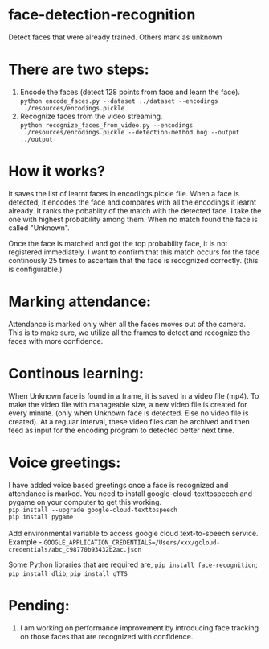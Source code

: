 # face-detection-recognition
Detect faces that were already trained. Others mark as unknown

# There are two steps:
1. Encode the faces (detect 128 points from face and learn the face). <br>
   `python encode_faces.py --dataset ../dataset --encodings ../resources/encodings.pickle`
2. Recognize faces from the video streaming. <br>
   `python recognize_faces_from_video.py --encodings ../resources/encodings.pickle --detection-method hog --output ../output`

# How it works?
It saves the list of learnt faces in encodings.pickle file. When a face is detected, it encodes the face and compares with all the encodings it learnt already. It ranks the pobablity of the match with the detected face. I take the one with highest probability among them. When no match found the face is called "Unknown".

Once the face is matched and got the top probability face, it is not registered immediately. I want to confirm that this match occurs for the face continously 25 times to ascertain that the face is recognized correctly. (this is configurable.)

# Marking attendance:
Attendance is marked only when all the faces moves out of the camera. This is to make sure, we utilize all the frames to detect and recognize the faces with more confidence.
 
# Continous learning:
When Unknown face is found in a frame, it is saved in a video file (mp4). To make the video file with manageable size, a new video file is created for every minute. (only when Unknown face is detected. Else no video file is created). At a regular interval, these video files can be archived and then feed as input for the encoding program to detected better next time.

# Voice greetings:
I have added voice based greetings once a face is recognized and attendance is marked. You need to install google-cloud-texttospeech and pygame on your computer to get this working. <br>
`pip install --upgrade google-cloud-texttospeech` <br>
 `pip install pygame`
<br> <br> Add environmental variable to access google cloud text-to-speech service. <br>
Example - `GOOGLE_APPLICATION_CREDENTIALS=/Users/xxx/gcloud-credentials/abc_c98770b93432b2ac.json`

Some Python libraries that are required are,
`pip install face-recognition`; 
`pip install dlib`; 
`pip install gTTS`

# Pending:
1. I am working on performance improvement by introducing face tracking on those faces that are recognized with confidence.


